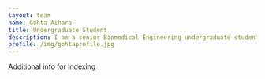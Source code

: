 ```yaml
---
layout: team
name: Gohta Aihara
title: Undergraduate Student
description: I am a senior Biomedical Engineering undergraduate student at Johns Hopkins University. Throughout my undergraduate studies, I mainly studied immunoengineering and conducted research on T cell-based cancer immunotherapy. I joined JEFWorks Lab because I was fascinated by the application of bioinformatics and data science to the field of biology, especially spatially resolved omics analysis. I am excited to diversify my skillset as a researcher and solve biomedical problems with computational approaches. In my free time, I like to exercise, read, and play video games.
profile: /img/gohtaprofile.jpg
---
```


Additional info for indexing
